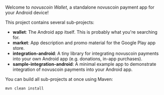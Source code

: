 Welcome to _novuscoin Wallet_, a standalone novuscoin payment app for your Android device!

This project contains several sub-projects:

 * __wallet__:
     The Android app itself. This is probably what you're searching for.
 * __market__:
     App description and promo material for the Google Play app store.
 * __integration-android__:
     A tiny library for integrating novuscoin payments into your own Android app
     (e.g. donations, in-app purchases).
 * __sample-integration-android__:
     A minimal example app to demonstrate integration of novuscoin payments into
     your Android app.

You can build all sub-projects at once using Maven:

`mvn clean install`

